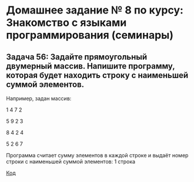 # Домашнее задание № 8 по курсу: Знакомство с языками программирования (семинары)

## Задача 56: Задайте прямоугольный двумерный массив. Напишите программу, которая будет находить строку с наименьшей суммой элементов.

Например, задан массив:

1 4 7 2

5 9 2 3

8 4 2 4

5 2 6 7

Программа считает сумму элементов в каждой строке и выдаёт номер строки с наименьшей суммой элементов: 1 строка

[Код](task_1/Program.cs)
